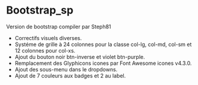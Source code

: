 # Bootstrap_sp
Version de bootstrap compiler par Steph81

* Correctifs visuels diverses.
* Systéme de grille à 24 colonnes pour la classe col-lg, col-md, col-sm et 12 colonnes pour col-xs.
* Ajout du bouton noir btn-inverse et violet btn-purple.
* Remplacement des Glyphicons icones par Font Awesome icones v4.3.0.
* Ajout des sous-menu dans le dropdowns.
* Ajout de 7 couleurs aux badges et 2 au label.
